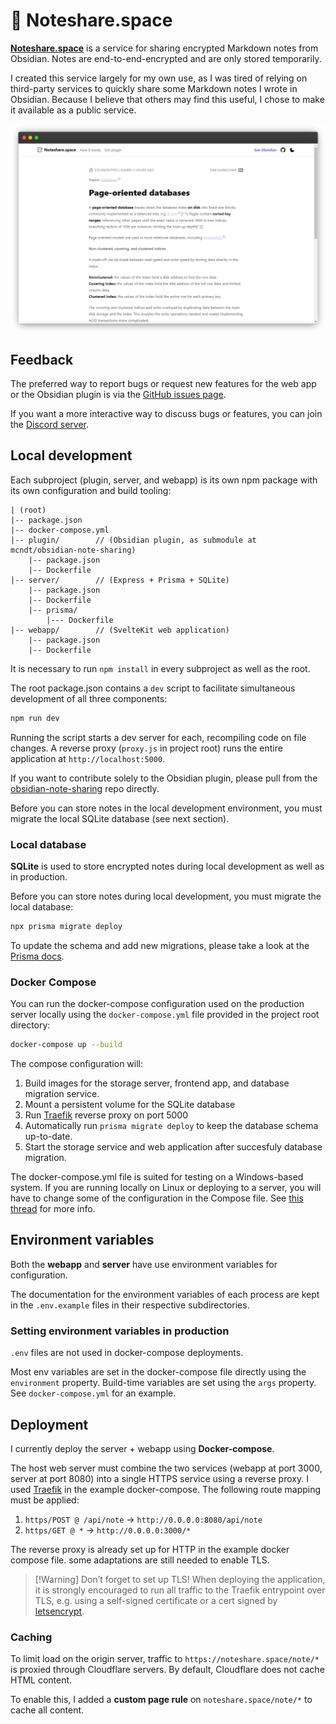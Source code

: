 # 📝 Noteshare.space

**[Noteshare.space](https://noteshare.space)** is a service for sharing encrypted Markdown notes from Obsidian. Notes are end-to-end-encrypted and are only stored temporarily.

I created this service largely for my own use, as I was tired of relying on third-party services to quickly share some Markdown notes I wrote in Obsidian. Because I believe that others may find this useful, I chose to make it available as a public service.

![Preview of a noteshare.space shared note](/img/preview.png)

## Feedback

The preferred way to report bugs or request new features for the web app or the Obsidian plugin is via the [GitHub issues page](https://github.com/mcndt/noteshare.space/issues/new/choose).

If you want a more interactive way to discuss bugs or features, you can join the [Discord server](https://discord.gg/y3HqyGeABK).


## Local development

Each subproject (plugin, server, and webapp) is its own npm package with its own configuration and build tooling:

```
| (root)
|-- package.json
|-- docker-compose.yml
|-- plugin/        // (Obsidian plugin, as submodule at mcndt/obsidian-note-sharing)
	|-- package.json
	|-- Dockerfile
|-- server/        // (Express + Prisma + SQLite)
	|-- package.json
	|-- Dockerfile
	|-- prisma/
		|--- Dockerfile
|-- webapp/        // (SvelteKit web application)
	|-- package.json
	|-- Dockerfile
```

It is necessary to run `npm install` in every subproject as well as the root.

The root package.json contains a `dev` script to facilitate simultaneous development of all three components:

```bash
npm run dev
```

Running the script starts a dev server for each, recompiling code on file changes. A reverse proxy (`proxy.js` in project root) runs the entire application at `http://localhost:5000`.

If you want to contribute solely to the Obsidian plugin, please pull from the [obsidian-note-sharing](https://github.com/mcndt/obsidian-note-sharing) repo directly.

Before you can store notes in the local development environment, you must migrate the local SQLite database (see next section).

### Local database

**SQLite** is used to store encrypted notes during local development as well as in production.

Before you can store notes during local development, you must migrate the local database:

```bash
npx prisma migrate deploy
```

To update the schema and add new migrations, please take a look at the [Prisma docs](https://www.prisma.io/docs/concepts/components/prisma-migrate).

### Docker Compose

You can run the docker-compose configuration used on the production server locally using the `docker-compose.yml` file provided in the project root directory:

```bash
docker-compose up --build
```

The compose configuration will:

1. Build images for the storage server, frontend app, and database migration service.
2. Mount a persistent volume for the SQLite database
3. Run [Traefik](https://traefik.io/traefik/) reverse proxy on port 5000
4. Automatically run `prisma migrate deploy` to keep the database schema up-to-date.
5. Start the storage service and web application after succesfuly database migration.

The docker-compose.yml file is suited for testing on a Windows-based system. If you are running locally on Linux or deploying to a server, you will have to change some of the configuration in the Compose file. See [this thread](https://github.com/mcndt/noteshare.space/issues/15) for more info.

## Environment variables

Both the **webapp** and **server** have use environment variables for configuration.

The documentation for the environment variables of each process are kept in the `.env.example` files in their respective subdirectories.

### Setting environment variables in production

`.env` files are not used in docker-compose deployments.

Most env variables are set in the docker-compose file directly using the `environment` property. Build-time variables are set using the `args` property. See `docker-compose.yml` for an example.

## Deployment

I currently deploy the server + webapp using **Docker-compose**.

The host web server must combine the two services (webapp at port 3000, server at port 8080) into a single HTTPS service using a reverse proxy. I used [Traefik](https://doc.traefik.io/traefik/getting-started/quick-start/) in the example docker-compose. The following route mapping must be applied:

1. `https/POST @ /api/note` -> `http://0.0.0.0:8080/api/note`
2. `https/GET @ *` → `http://0.0.0.0:3000/*`

The reverse proxy is already set up for HTTP in the example docker compose file. some adaptations are still needed to enable TLS.

> [!Warning] Don’t forget to set up TLS!
> When deploying the application, it is strongly encouraged to run all traffic to the Traefik entrypoint over TLS, e.g. using a self-signed certificate or a cert signed by [letsencrypt](https://letsencrypt.org/).

### Caching

To limit load on the origin server, traffic to `https://noteshare.space/note/*` is proxied through Cloudflare servers. By default, Cloudflare does not cache HTML content.

To enable this, I added a **custom page rule** on `noteshare.space/note/*` to cache all content.

